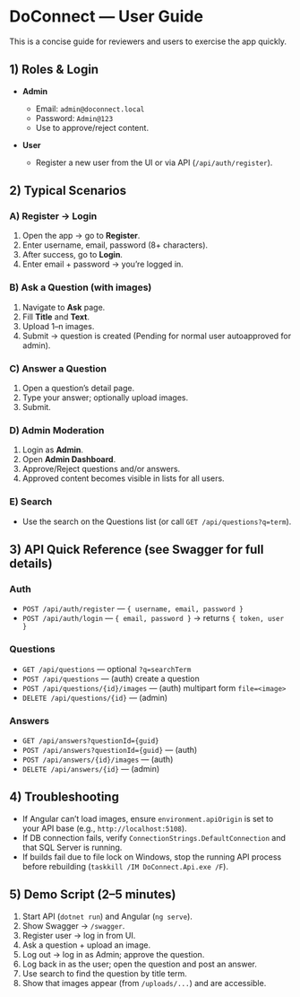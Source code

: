 # DoConnect — User Guide

This is a concise guide for reviewers and users to exercise the app quickly.

## 1) Roles & Login

- **Admin**
  - Email: `admin@doconnect.local`
  - Password: `Admin@123`
  - Use to approve/reject content.

- **User**
  - Register a new user from the UI or via API (`/api/auth/register`).

## 2) Typical Scenarios

### A) Register → Login
1. Open the app → go to **Register**.
2. Enter username, email, password (8+ characters).
3. After success, go to **Login**.
4. Enter email + password → you’re logged in.

### B) Ask a Question (with images)
1. Navigate to **Ask** page.
2. Fill **Title** and **Text**.
3. Upload 1–n images.
4. Submit → question is created (Pending for normal user autoapproved for admin).

### C) Answer a Question
1. Open a question’s detail page.
2. Type your answer; optionally upload images.
3. Submit.

### D) Admin Moderation
1. Login as **Admin**.
2. Open **Admin Dashboard**.
3. Approve/Reject questions and/or answers.
4. Approved content becomes visible in lists for all users.

### E) Search
- Use the search on the Questions list (or call `GET /api/questions?q=term`).

## 3) API Quick Reference (see Swagger for full details)

### Auth
- `POST /api/auth/register` — `{ username, email, password }`
- `POST /api/auth/login` — `{ email, password }` → returns `{ token, user }`

### Questions
- `GET /api/questions` — optional `?q=searchTerm`
- `POST /api/questions` — (auth) create a question
- `POST /api/questions/{id}/images` — (auth) multipart form `file=<image>`
- `DELETE /api/questions/{id}` — (admin)

### Answers
- `GET /api/answers?questionId={guid}`
- `POST /api/answers?questionId={guid}` — (auth)
- `POST /api/answers/{id}/images` — (auth)
- `DELETE /api/answers/{id}` — (admin)



## 4) Troubleshooting
- If Angular can’t load images, ensure `environment.apiOrigin` is set to your API base (e.g., `http://localhost:5108`).  
- If DB connection fails, verify `ConnectionStrings.DefaultConnection` and that SQL Server is running.
- If builds fail due to file lock on Windows, stop the running API process before rebuilding (`taskkill /IM DoConnect.Api.exe /F`).

## 5) Demo Script (2–5 minutes)
1. Start API (`dotnet run`) and Angular (`ng serve`).
2. Show Swagger → `/swagger`.
3. Register user → log in from UI.
4. Ask a question + upload an image.
5. Log out → log in as Admin; approve the question.
6. Log back in as the user; open the question and post an answer.
7. Use search to find the question by title term.
8. Show that images appear (from `/uploads/...`) and are accessible.
